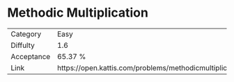 # Methodic Multiplication

<table>
    <tr>
        <td>Category</td>
        <td>Easy</td>
    </tr>
    <tr>
        <td>Diffulty</td>
        <td>1.6</td>
    </tr>
    <tr>
        <td>Acceptance</td>
        <td>65.37 %</td>
    </tr>
    <tr>
        <td>Link</td>
        <td>https://open.kattis.com/problems/methodicmultiplication</td>
    </tr>
</table>